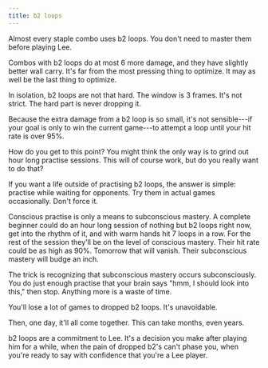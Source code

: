 ```yaml
---
title: b2 loops
---
```


Almost every staple combo uses b2 loops. You don't need to master them before
playing Lee.

Combos with b2 loops do at most 6 more damage, and they have slightly better
wall carry. It's far from the most pressing thing to optimize. It may as well
be the last thing to optimize.

In isolation, b2 loops are not that hard. The window is 3 frames. It's not
strict. The hard part is never dropping it.

Because the extra damage from a b2 loop is so small, it's not sensible---if
your goal is only to win the current game---to attempt a loop until your hit
rate is over 95%.

How do you get to this point? You might think the only way is to grind out
hour long practise sessions. This will of course work, but do you really want
to do that?

If you want a life outside of practising b2 loops, the answer is simple:
practise while waiting for opponents. Try them in actual games occasionally.
Don't force it.

Conscious practise is only a means to subconscious mastery. A complete
beginner could do an hour long session of nothing but b2 loops right now, get
into the rhythm of it, and with warm hands hit 7 loops in a row. For the rest
of the session they'll be on the level of conscious mastery. Their hit rate
could be as high as 90%. Tomorrow that will vanish. Their subconscious mastery
will budge an inch.

The trick is recognizing that subconscious mastery occurs subconsciously. You
do just enough practise that your brain says "hmm, I should look into
this," then stop. Anything more is a waste of time.

You'll lose a lot of games to dropped b2 loops. It's unavoidable.

Then, one day, it'll all come together. This can take months, even years.

b2 loops are a commitment to Lee. It's a decision you make after playing
him for a while, when the pain of dropped b2's can't phase you, when you're
ready to say with confidence that you're a Lee player.
